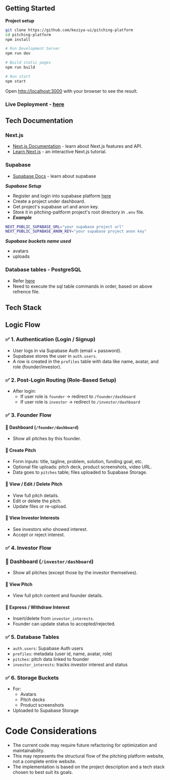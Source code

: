 ## Getting Started

**Project setup**
```bash
git clone https://github.com/keziya-ui/pitching-platform
cd pitching-platform
npm install

# Run Development Server
npm run dev

# Build static pages
npm run build

# Run start
npm start
```

Open [http://localhost:3000](http://localhost:3000) with your browser to see the result.

### Live Deployment - [here](https://pitching-platform.vercel.app)

## Tech Documentation

### Next.js

- [Next.js Documentation](https://nextjs.org/docs) - learn about Next.js features and API.
- [Learn Next.js](https://nextjs.org/learn) - an interactive Next.js tutorial.

### Supabase

- [Supabase Docs](https://supabase.com/docs) - learn about supabase

**_Supabase Setup_**
- Register and login into supabase platform [here](https://supabase.com/dashboard/sign-in?returnTo=%2Forg)
- Create a project under dashboard.
- Get project's supabase url and anon key.
- Store it in pitching-paltform project's root directory in `.env` file.
- _**Example**_
``` bash
NEXT_PUBLIC_SUPABASE_URL="your supabase project url"
NEXT_PUBLIC_SUPABASE_ANON_KEY="your supabase project anon key"
```

**_Supabase buckets name used_**
- avatars
- uploads

### Database tables - PostgreSQL
- Refer [here](PostgreSQL_Tables.sql)
- Need to execute the sql table commands in order, based on above refrence file.

## Tech Stack
## Logic Flow

### ✅ 1. Authentication (Login / Signup)
- User logs in via Supabase Auth (email + password).
- Supabase stores the user in `auth.users`.
- A row is created in the `profiles` table with data like name, avatar, and role (founder/investor).

### ✅ 2. Post-Login Routing (Role-Based Setup)
- After login:
  - If user role is `founder` → redirect to `/founder/dashboard`
  - If user role is `investor` → redirect to `/investor/dashboard`

### ✅ 3. Founder Flow

#### 🔹 Dashboard (`/founder/dashboard`)
- Show all pitches by this founder.

#### 🔹 Create Pitch
- Form inputs: title, tagline, problem, solution, funding goal, etc.
- Optional file uploads: pitch deck, product screenshots, video URL.
- Data goes to `pitches` table; files uploaded to Supabase Storage.

#### 🔹 View / Edit / Delete Pitch
- View full pitch details.
- Edit or delete the pitch.
- Update files or re-upload.

#### 🔹 View Investor Interests
- See investors who showed interest.
- Accept or reject interest.

### ✅ 4. Investor Flow

### 🔹 Dashboard (`/investor/dashboard`)
- Show all pitches (except those by the investor themselves).

#### 🔹 View Pitch
- View full pitch content and founder details.

#### 🔹 Express / Withdraw Interest
- Insert/delete from `investor_interests`.
- Founder can update status to accepted/rejected.

### ✅ 5. Database Tables

- `auth.users`: Supabase Auth users
- `profiles`: metadata (user id, name, avatar, role)
- `pitches`: pitch data linked to founder
- `investor_interests`: tracks investor interest and status

### ✅ 6. Storage Buckets

- For:
  - Avatars
  - Pitch decks
  - Product screenshots
- Uploaded to Supabase Storage

# Code Considerations
- The current code may require future refactoring for optimization and maintainability.
- This may represents the structural flow of the pitching platform website, not a complete entire website.
- The implementation is based on the project description and a tech stack chosen to best suit its goals.

